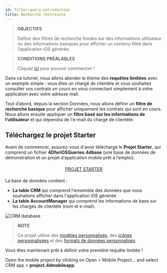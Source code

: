 ```yaml
---
id: filter-query-introduction
title: Recherche restreinte
---
```


> **OBJECTIFS**
> 
> Définir des filtres de recherche fondés sur des informations utilisateur ou des informations basiques pour afficher un contenu filtré dans l’application iOS générée.

> **CONDITIONS PRÉALABLES**
> 
> Cliquez [ici](prerequisites.html) pour pouvoir commencer !


Dans ce tutoriel, nous allons aborder le thème des **requêtes limitées** avec un exemple simple : vous êtes un chargé de clientèle et vous souhaitez consulter vos contrats *en cours* en vous connectant simplement à votre application avec votre adresse mail.

Tout d’abord, depuis la section Données, nous allons définir un **filtre de recherche basique** pour afficher uniquement les contrats qui sont *en cours*. Nous allons ensuite appliquer un **filtre basé sur les informations de l’utilisateur** et qui dépendra de l'e-mail du chargé de clientèle.

## Téléchargez le projet Starter

Avant de commencer, assurez-vous d'avoir téléchargé le **Projet Starter**, qui comprend un fichier **4DforiOSQueries.4dbase** (une base de données de démonstration et un projet d’application mobile prêt à l’emploi).

<div markdown="1" style="text-align: center; margin-top: 20px; margin-bottom: 20px">
<a class="button"
href="https://github.com/4d-for-ios/tutorial-RestrictedQueries/releases/latest/download/tutorial-RestrictedQueries.zip">PROJET STARTER</a>
</div>

La base de données contient :

* **La table CRM** qui comprend l'ensemble des données que nous souhaitons afficher dans l'application iOS générée
* **La table AccountManager** qui comprend les informations de base sur les chargés de clientèle (nom et e-mail).

![CRM database](assets/en/restricted-queries/CRMDatabase.png)

> **NOTE**
> 
> Ce projet utilise des [modèles personnalisés](https://4d.github.io/4d-for-ios/docs/en/creating-listform-templates.html), des [icônes personnalisées](https://4d.github.io/4d-for-ios/docs/en/using-icons.html) et des [formats de données personnalisés](https://4d.github.io/4d-for-ios/docs/en/creating-data-formatter.html).


Vous êtes maintenant prêt à définir votre première requête limitée !

Open the mobile project by clicking on Open > Mobile Project... and select CRM app > **project.4dmobileapp**.
